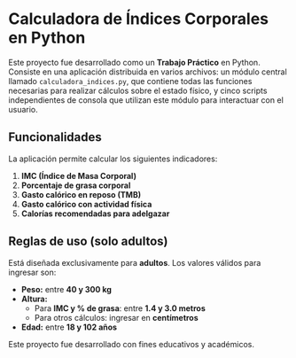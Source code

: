 # Calculadora de Índices Corporales en Python

Este proyecto fue desarrollado como un **Trabajo Práctico** en Python. Consiste en una aplicación distribuida en varios archivos: un módulo central llamado `calculadora_indices.py`, que contiene todas las funciones necesarias para realizar cálculos sobre el estado físico, y cinco scripts independientes de consola que utilizan este módulo para interactuar con el usuario.

## Funcionalidades

La aplicación permite calcular los siguientes indicadores:

1. **IMC (Índice de Masa Corporal)**
2. **Porcentaje de grasa corporal**
3. **Gasto calórico en reposo (TMB)**
4. **Gasto calórico con actividad física**
5. **Calorías recomendadas para adelgazar**

## Reglas de uso (solo adultos)

Está diseñada exclusivamente para **adultos**. Los valores válidos para ingresar son:

- **Peso:** entre **40 y 300 kg**
- **Altura:**
  - Para **IMC y % de grasa**: entre **1.4 y 3.0 metros**
  - Para otros cálculos: ingresar en **centímetros**
- **Edad:** entre **18 y 102 años**

Este proyecto fue desarrollado con fines educativos y académicos.
